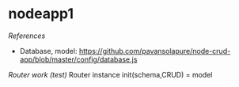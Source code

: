# nodeapp1

*References*
- Database, model: https://github.com/pavansolapure/node-crud-app/blob/master/config/database.js

*Router work (test)*
Router instance
    init(schema,CRUD) = model